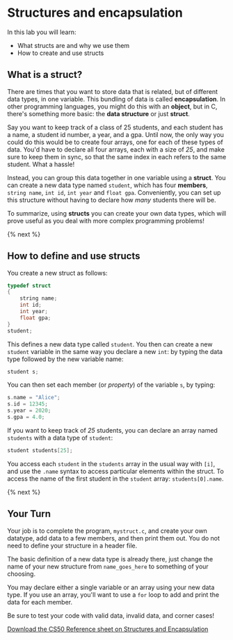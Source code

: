 # Structures and encapsulation

In this lab you will learn:

- What structs are and why we use them
- How to create and use structs

## What is a struct?

There are times that you want to store data that is related, but of different data types, in one variable. This bundling of data is called **encapsulation**. In other programming languages, you might do this with an **object**, but in C, there's something more basic: the **data structure** or just **struct**.

Say you want to keep track of a class of 25 students, and each student has a name, a student id number, a year, and a gpa. Until now, the only way you could do this would be to create four arrays, one for each of these types of data. You'd have to declare all four arrays, each with a size of *25*, and make sure to keep them in sync, so that the same index in each refers to the same student. What a hassle!

Instead, you can group this data together in one variable using a **struct**. You can create a new data type named `student`, which has four **members**, `string name`, `int id`, `int year` and `float gpa`. Conveniently, you can set up this structure without having to declare how *many* students there will be.

To summarize, using **structs** you can create your own data types, which will prove useful as you deal with more complex programming problems!

{% next %}

## How to define and use structs

You create a new struct as follows:

```c
typedef struct
{
    string name;
    int id;
    int year;
    float gpa;
}
student;
```

This defines a new data type called `student`. You then can create a new `student` variable in the same way you declare a new `int`: by typing the data type followed by the new variable name:

```c
student s;
```

You can then set each member (or *property*) of the variable `s`, by typing:

```c
s.name = "Alice";
s.id = 12345;
s.year = 2020;
s.gpa = 4.0;
```

If you want to keep track of *25* students, you can declare an array named `students` with a data type of `student`:

```c
student students[25];
```

You access each `student` in the `students` array in the usual way with `[i]`, and use the `.name` syntax to access particular elements within the struct. To access the name of the first student in the `student` array: `students[0].name`.

{% next %}

## Your Turn

Your job is to complete the program, `mystruct.c`, and create your own datatype, add data to a few members, and then print them out. You do not need to define your structure in a header file.

The basic definition of a new data type is already there, just change the name of your new structure from `name_goes_here` to something of your choosing.

You may declare either a single variable or an array using your new data type. If you use an array, you'll want to use a `for` loop to add and print the data for each member.

Be sure to test your code with valid data, invalid data, and corner cases!

[Download the CS50 Reference sheet on Structures and Encapsulation](https://cs50.harvard.edu/ap/2020/assets/pdfs/structures_and_encapsulation.pdf)
